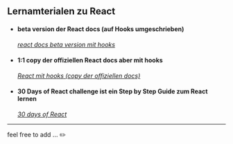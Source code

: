 ## Lernamterialen zu React



- #### **beta version der React docs (auf Hooks umgeschrieben)**
  [*react docs beta version mit hooks*](https://beta.reactjs.org/)

- #### **1:1 copy der offiziellen React docs aber mit hooks**
  [*React mit hooks (copy der offiziellen docs)*](https://reactwithhooks.netlify.app/)


- #### **30 Days of React challenge ist ein Step by Step Guide zum React lernen**
  [*30 days of React*](https://github.com/MandyNeumeyer/30-Days-Of-React)

---

feel free to add ...  :pencil2:
